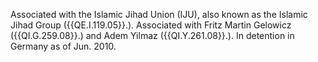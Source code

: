  Associated with the Islamic Jihad Union (IJU), also known as the Islamic Jihad 
Group ({{QE.I.119.05}}.). Associated with Fritz Martin Gelowicz ({{QI.G.259.08}}.) and 
Adem Yilmaz ({{QI.Y.261.08}}.). In detention in Germany as of Jun. 2010. 
